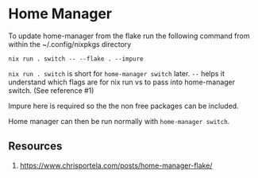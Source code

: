 # Home Manager

To update home-manager from the flake run the following command from within the ~/.config/nixpkgs directory

```
nix run . switch -- --flake . --impure
```

`nix run . switch` is short for `home-manager switch` later. `--` helps it understand which flags are for nix run vs to pass into home-manager switch. (See reference #1)

Impure here is required so the the non free packages can be included.

Home manager can then be run normally with `home-manager switch`.

## Resources

1. https://www.chrisportela.com/posts/home-manager-flake/

